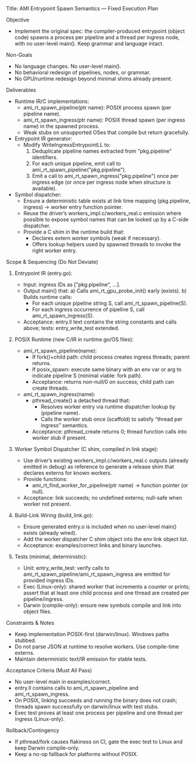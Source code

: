 Title: AMI Entrypoint Spawn Semantics — Fixed Execution Plan

Objective
- Implement the original spec: the compiler-produced entrypoint (object code) spawns a process per pipeline and a thread per ingress node, with no user-level main(). Keep grammar and language intact.

Non-Goals
- No language changes. No user-level main().
- No behavioral redesign of pipelines, nodes, or grammar.
- No GPU/runtime redesign beyond minimal shims already present.

Deliverables
- Runtime IR/C implementations:
  - ami_rt_spawn_pipeline(ptr name): POSIX process spawn (per pipeline name).
  - ami_rt_spawn_ingress(ptr name): POSIX thread spawn (per ingress name) in the spawned process.
  - Weak stubs on unsupported OSes that compile but return gracefully.
- Entrypoint IR generator:
  - Modify WriteIngressEntrypointLL to:
    1) Deduplicate pipeline names extracted from "pkg.pipeline" identifiers.
    2) For each unique pipeline, emit call to ami_rt_spawn_pipeline("pkg.pipeline").
    3) Emit a call to ami_rt_spawn_ingress("pkg.pipeline") once per ingress edge (or once per ingress node when structure is available).
- Symbol dispatcher:
  - Ensure a deterministic table exists at link time mapping (pkg.pipeline, ingress) -> worker entry function pointer.
  - Reuse the driver’s workers_impl.c/workers_real.c emission where possible to expose symbol names that can be looked up by a C-side dispatcher.
  - Provide a C shim in the runtime build that:
    - Declares extern worker symbols (weak if necessary).
    - Offers lookup helpers used by spawned threads to invoke the right worker entry.

Scope & Sequencing (Do Not Deviate)
1) Entrypoint IR (entry.go):
   - Input: ingress IDs as ["pkg.pipeline", ...].
   - Output main() that:
     a) Calls ami_rt_gpu_probe_init() early (exists).
     b) Builds runtime calls:
        - For each unique pipeline string S, call ami_rt_spawn_pipeline(S).
        - For each ingress occurrence of pipeline S, call ami_rt_spawn_ingress(S).
   - Acceptance: entry.ll text contains the string constants and calls above; tests: entry_write_test extended.

2) POSIX Runtime (new C/IR in runtime.go/OS files):
   - ami_rt_spawn_pipeline(name):
     - If fork()+child path: child process creates ingress threads; parent returns.
     - If posix_spawn: execute same binary with an env var or arg to indicate pipeline S (minimal viable: fork path).
     - Acceptance: returns non-null/0 on success; child path can create threads.
   - ami_rt_spawn_ingress(name):
     - pthread_create() a detached thread that:
       - Resolves worker entry via runtime dispatcher lookup by (pipeline name).
       - Calls the worker stub once (scaffold) to satisfy “thread per ingress” semantics.
     - Acceptance: pthread_create returns 0; thread function calls into worker stub if present.

3) Worker Symbol Dispatcher (C shim, compiled in link stage):
   - Use driver’s existing workers_impl.c/workers_real.c outputs (already emitted in debug) as reference to generate a release shim that declares externs for known workers.
   - Provide functions:
     - ami_rt_find_worker_for_pipeline(ptr name) -> function pointer (or null).
   - Acceptance: link succeeds; no undefined externs; null-safe when worker not present.

4) Build-Link Wiring (build_link.go):
   - Ensure generated entry.o is included when no user-level main() exists (already wired).
   - Add the worker dispatcher C shim object into the env link object list.
   - Acceptance: examples/correct links and binary launches.

5) Tests (minimal, deterministic):
   - Unit: entry_write_test: verify calls to ami_rt_spawn_pipeline/ami_rt_spawn_ingress are emitted for provided ingress IDs.
   - Exec (Linux-only): shared worker that increments a counter or prints; assert that at least one child process and one thread are created per pipeline/ingress.
   - Darwin (compile-only): ensure new symbols compile and link into object files.

Constraints & Notes
- Keep implementation POSIX-first (darwin/linux). Windows paths stubbed.
- Do not parse JSON at runtime to resolve workers. Use compile-time externs.
- Maintain deterministic text/IR emission for stable tests.

Acceptance Criteria (Must All Pass)
- No user-level main in examples/correct.
- entry.ll contains calls to ami_rt_spawn_pipeline and ami_rt_spawn_ingress.
- On POSIX, linking succeeds and running the binary does not crash; threads spawn successfully on darwin/linux with test stubs.
- Exec test proves at least one process per pipeline and one thread per ingress (Linux-only).

Rollback/Contingency
- If pthread/fork causes flakiness on CI, gate the exec test to Linux and keep Darwin compile-only.
- Keep a no-op fallback for platforms without POSIX.

